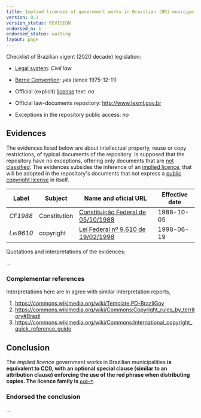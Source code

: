 ```yaml
---
title: Implied licenses of government works in Brazilian (BR) municipalities
version: 0.1
version_status: REVISION
endorsed_n: 1
endorsed_status: waiting
layout: page
---
```


Checklist of Brazilian vigent (2020 decade) legislation:

 * [Legal system](https://www.wikidata.org/wiki/Q2478386): *Civil law*

 * [Berne Convention](https://www.wikidata.org/wiki/Q217398): *yes* (since 1975-12-11)

 * Official (explicit) [license](https://www.wikidata.org/wiki/Q7257715) text: *no*

 * Official law-documents repository: http://www.lexml.gov.br 

 * Exceptions in the repository public access: *no*

## Evidences

The evidences listed below are about intellectual property, reuse or copy restrictions, of typical documents of the repository. Is supposed that the repository have no exceptions, offering only documents that are [not classified](https://en.wikipedia.org/wiki/Classified_information).  The evidences subsides the inference of  an [implied licence](https://en.wikipedia.org/wiki/Implied_license), that will be adopted  in the repository's documents that not express a [public copyright license](https://en.wikipedia.org/wiki/Public_copyright_license) in itself.

Label  | Subject | Name and oficial URL | Effective date
---    | ---     | ---                  | ---
*CF1988*  | Constitution | [Constituição Federal de 05/10/1988](http://www.lexml.gov.br/urn/urn:lex:br:federal:constituicao:1988-10-05;1988) | 1988-10-05
*Lei9610* | copyright | [Lei Federal nº 9.610 de 19/02/1998](http://www.lexml.gov.br/urn/urn:lex:br:federal:lei:1998-02-19;9610)| 1998-06-19

Quotations and interpretations of the evidences:

...

### Complementar references
Interpretations here are in agree with similar interpretation reports,

  1. https://commons.wikimedia.org/wiki/Template:PD-BrazilGov
  2. https://commons.wikimedia.org/wiki/Commons:Copyright_rules_by_territory#Brazil
  3. https://commons.wikimedia.org/wiki/Commons:International_copyright_quick_reference_guide

## Conclusion

The *implied licence* government works in Brazilian municipalities **is equivalent to [CC0](https://creativecommons.org/publicdomain/zero/1.0/legalcode),  with an optional special clause (similar to an attribution clause) enforcing the use of the red phrase when distributing copies. The licence family is [`cc0-*`](https://github.com/ppKrauss/licenses/blob/master/data/families.csv)**.

### Endorsed the conclusion
...
